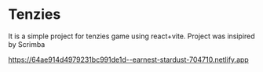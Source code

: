# Tenzies
It is a simple project for tenzies game using react+vite. Project was insipired by Scrimba

https://64ae914d4979231bc991de1d--earnest-stardust-704710.netlify.app

